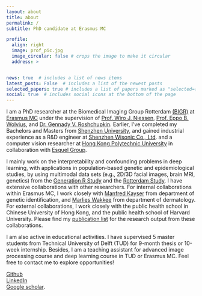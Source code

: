 ```yaml
---
layout: about
title: about
permalink: /
subtitle: PhD candidate at Erasmus MC

profile:
  align: right
  image: prof_pic.jpg
  image_circular: false # crops the image to make it circular
  address: >


news: true  # includes a list of news items
latest_posts: False  # includes a list of the newest posts
selected_papers: true # includes a list of papers marked as "selected={true}"
social: true  # includes social icons at the bottom of the page
---
```


I am a PhD researcher at the Biomedical Imaging Group Rotterdam [(BIGR)](https://bigr.nl/) at [Erasmus MC](https://www.erasmusmc.nl/en/) under the supervision of [Prof. Wiro J. Niessen](https://scholar.google.com/citations?user=jmKtufcAAAAJ&hl=en), [Prof. Eppo B. Wolvius](https://www.erasmusmc.nl/nl-nl/patientenzorg/zorgverleners/wolvius-eppo), and [Dr. Gennady V. Roshchupkin](https://www.roshchupkin.org/). Earlier, I’ve completed my Bachelors and Masters from [Shenzhen University](https://en.szu.edu.cn/), and gained industrial experience as a R&D engineer at [Shenzhen Wisonic Co., Ltd](https://www.wisonic.com/en/). and a computer vision researcher at [Hong Kong Polytechnic University](https://www.polyu.edu.hk/en/) in collaboration with [Esquel Group](https://www.esquel.com/).

I mainly work on the interpretability and confounding problems in deep learning, with applications in population-based genetic and epidemiological studies, by using multimodal data sets (e.g., 2D/3D facial images, brain MRI, genetics) from the [Generation R Study](https://generationr.nl/researchers/) and the [Rotterdam Study](https://www.erasmusmc.nl/en/research/core-facilities/ergo-the-rotterdam-study). I have extensive collaborations with other researchers. For internal collaborations within Erasmus MC, I work closely with [Manfred Kayser](https://www.erasmusmc.nl/en/research/researchers/kayser-manfred) from department of genetic identification, and [Marlies Wakkee](https://www.erasmusmc.nl/nl-nl/kankerinstituut/patientenzorg/zorgverleners/wakkee-marlies) from department of dermatology. For external collaborations, I work closely with the public health school in Chinese University of Hong Kong, and the public health school of Harvard University. Please find my [publication list](https://scholar.google.com/citations?user=m2qycVQAAAAJ&hl=en) for the research output from these collaborations.

I am also active in educational activities. I have supervised 5 master students from Technical University of Delft (TUD) for 9-month thesis or 10-week internship. Besides, I am a teaching assistant for advanced image processing course and deep learning course in TUD or Erasmus MC.
Feel free to contact me to explore opportunities!

[Github](https://github.com/tsingmessage)  
[LinkedIn](https://www.linkedin.com/in/xianjing-liu-330746107/)  
[Google scholar](https://scholar.google.com/citations?user=m2qycVQAAAAJ&hl=en).
